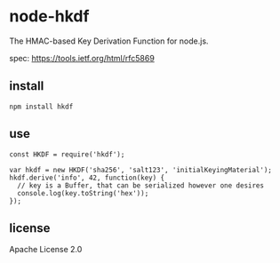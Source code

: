 # node-hkdf

The HMAC-based Key Derivation Function for node.js.

spec: https://tools.ietf.org/html/rfc5869

## install

    npm install hkdf

## use

    const HKDF = require('hkdf');
    
    var hkdf = new HKDF('sha256', 'salt123', 'initialKeyingMaterial');
    hkdf.derive('info', 42, function(key) {
      // key is a Buffer, that can be serialized however one desires
      console.log(key.toString('hex'));
    });
    
## license

Apache License 2.0
